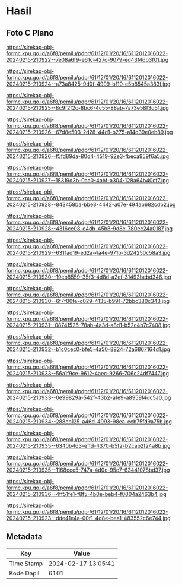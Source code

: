 # Hasil

## Foto C Plano

https://sirekap-obj-formc.kpu.go.id/a6f8/pemilu/pdpr/61/12/01/20/16/6112012016022-20240215-210922--7e08a6f9-e61c-427c-9079-ed43f46b3f01.jpg

https://sirekap-obj-formc.kpu.go.id/a6f8/pemilu/pdpr/61/12/01/20/16/6112012016022-20240215-210924--a73a8425-9d0f-4999-bf10-e5b8545a383f.jpg

https://sirekap-obj-formc.kpu.go.id/a6f8/pemilu/pdpr/61/12/01/20/16/6112012016022-20240215-210925--8c9f2f2c-8bc6-4c55-88ab-7a73e58f3d51.jpg

https://sirekap-obj-formc.kpu.go.id/a6f8/pemilu/pdpr/61/12/01/20/16/6112012016022-20240215-210926--67d8e503-2d28-44d1-b275-a14d39e0eb89.jpg

https://sirekap-obj-formc.kpu.go.id/a6f8/pemilu/pdpr/61/12/01/20/16/6112012016022-20240215-210926--f5fd89da-80d4-4519-92e3-fbeca959f6a5.jpg

https://sirekap-obj-formc.kpu.go.id/a6f8/pemilu/pdpr/61/12/01/20/16/6112012016022-20240215-210927--18319d3b-0aa0-4abf-a304-128a64b40cf7.jpg

https://sirekap-obj-formc.kpu.go.id/a6f8/pemilu/pdpr/61/12/01/20/16/6112012016022-20240215-210928--843458ba-bbe3-4442-a07e-494ab682cdb2.jpg

https://sirekap-obj-formc.kpu.go.id/a6f8/pemilu/pdpr/61/12/01/20/16/6112012016022-20240215-210928--4316ce08-e4db-45b8-9d8e-780ec24a0187.jpg

https://sirekap-obj-formc.kpu.go.id/a6f8/pemilu/pdpr/61/12/01/20/16/6112012016022-20240215-210929--6311ad19-ed2a-4a4e-971b-3d24250c58a3.jpg

https://sirekap-obj-formc.kpu.go.id/a6f8/pemilu/pdpr/61/12/01/20/16/6112012016022-20240215-210930--19eb8559-35f3-4d8d-a2ef-31493bebd346.jpg

https://sirekap-obj-formc.kpu.go.id/a6f8/pemilu/pdpr/61/12/01/20/16/6112012016022-20240215-210930--6f7f00fe-c029-4135-b991-72bbc380c343.jpg

https://sirekap-obj-formc.kpu.go.id/a6f8/pemilu/pdpr/61/12/01/20/16/6112012016022-20240215-210931--08741526-78ab-4a3d-a8d1-b52c4b7c7408.jpg

https://sirekap-obj-formc.kpu.go.id/a6f8/pemilu/pdpr/61/12/01/20/16/6112012016022-20240215-210932--b1c0cec0-bfe5-4a50-8924-72a6867164d1.jpg

https://sirekap-obj-formc.kpu.go.id/a6f8/pemilu/pdpr/61/12/01/20/16/6112012016022-20240215-210933--56a1f9ce-9612-4aec-9266-706c24df7447.jpg

https://sirekap-obj-formc.kpu.go.id/a6f8/pemilu/pdpr/61/12/01/20/16/6112012016022-20240215-210933--0e99829a-542f-43b2-a1e9-a8959f4dc5a0.jpg

https://sirekap-obj-formc.kpu.go.id/a6f8/pemilu/pdpr/61/12/01/20/16/6112012016022-20240215-210934--288cb125-a46d-4993-98ea-ecb75fd9a75b.jpg

https://sirekap-obj-formc.kpu.go.id/a6f8/pemilu/pdpr/61/12/01/20/16/6112012016022-20240215-210935--6340b463-effd-4370-b5f2-b2cab2f24a8b.jpg

https://sirekap-obj-formc.kpu.go.id/a6f8/pemilu/pdpr/61/12/01/20/16/6112012016022-20240215-210935--1168cce5-747a-4d0c-95c7-63441078bd37.jpg

https://sirekap-obj-formc.kpu.go.id/a6f8/pemilu/pdpr/61/12/01/20/16/6112012016022-20240215-210936--4ff51fe1-f8f5-4b0e-beb4-f0004a2463b4.jpg

https://sirekap-obj-formc.kpu.go.id/a6f8/pemilu/pdpr/61/12/01/20/16/6112012016022-20240215-210923--dde41e4a-00f1-4d8e-bea1-483552c6e744.jpg


## Metadata

| Key        | Value               |
| ---------- | ------------------- |
| Time Stamp | 2024-02-17 13:05:41 |
| Kode Dapil | 6101                |



